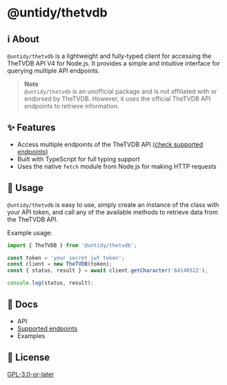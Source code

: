 # @untidy/thetvdb

## :information_source: About

`@untidy/thetvdb` is a lightweight and fully-typed client for accessing the TheTVDB API V4 for Node.js. It provides a simple and intuitive interface for querying multiple API endpoints.

> **Note**  
> `@untidy/thetvdb` is an unofficial package and is not affiliated with or endorsed by TheTVDB. However, it uses the official TheTVDB API endpoints to retrieve information.

## :sparkles: Features

- Access multiple endpoints of the TheTVDB API [(check supported endpoints)](./docs/endpoints.md)
- Built with TypeScript for full typing support
- Uses the native `fetch` module from Node.js for making HTTP requests

## :beginner: Usage

`@untidy/thetvdb` is easy to use, simply create an instance of the class with your API token, and call any of the available methods to retrieve data from the TheTVDB API.

Example usage:

```javascript
import { TheTVDB } from '@untidy/thetvdb';

const token = 'your secret jwt token';
const client = new TheTVDB(token);
const { status, result } = await client.getCharacter('64140522');

console.log(status, result);
```

## :page_facing_up: Docs

- API
- [Supported endpoints](https://github.com/falsepopsky/thetvdb/blob/main/docs/endpoints.md)
- Examples

## :scroll: License

[GPL-3.0-or-later](https://github.com/falsepopsky/thetvdb/blob/main/LICENSE.md)

